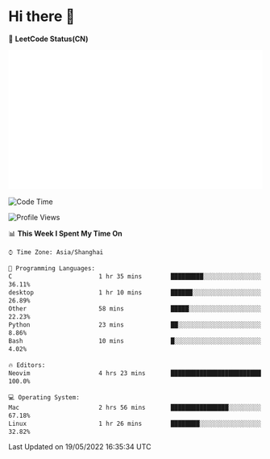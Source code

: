 # Hi there 👋

📝 **LeetCode Status(CN)**

![wsmbsbbz's LeetCode status](https://github.com/wsmbsbbz/wsmbsbbz/blob/main/status.svg)

<!--
**wsmbsbbz/wsmbsbbz** is a ✨ _special_ ✨ repository because its `README.md` (this file) appears on your GitHub profile.

Here are some ideas to get you started:

- 🔭 I’m currently working on ...
- 🌱 I’m currently learning ...
- 👯 I’m looking to collaborate on ...
- 🤔 I’m looking for help with ...
- 💬 Ask me about ...
- 📫 How to reach me: ...
- 😄 Pronouns: ...
- ⚡ Fun fact: ...
-->
<!--START_SECTION:waka-->
![Code Time](http://img.shields.io/badge/Code%20Time-0%20secs-blue)

![Profile Views](http://img.shields.io/badge/Profile%20Views-21-blue)

📊 **This Week I Spent My Time On** 

```text
⌚︎ Time Zone: Asia/Shanghai

💬 Programming Languages: 
C                        1 hr 35 mins        █████████░░░░░░░░░░░░░░░░   36.11% 
desktop                  1 hr 10 mins        ██████░░░░░░░░░░░░░░░░░░░   26.89% 
Other                    58 mins             █████░░░░░░░░░░░░░░░░░░░░   22.23% 
Python                   23 mins             ██░░░░░░░░░░░░░░░░░░░░░░░   8.86% 
Bash                     10 mins             █░░░░░░░░░░░░░░░░░░░░░░░░   4.02%

🔥 Editors: 
Neovim                   4 hrs 23 mins       █████████████████████████   100.0%

💻 Operating System: 
Mac                      2 hrs 56 mins       ████████████████░░░░░░░░░   67.18% 
Linux                    1 hr 26 mins        ████████░░░░░░░░░░░░░░░░░   32.82%

```


 Last Updated on 19/05/2022 16:35:34 UTC
<!--END_SECTION:waka-->
